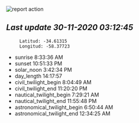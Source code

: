 ![report action](https://github.com/matiasz8/actions-for-reports/workflows/report%20action/badge.svg?branch=develop) 


## *****Last update 30-11-2020 03:12:45*****



		 Latitud: -34.61315
		 Longitud: -58.37723

 - sunrise 	 8:33:36 AM
 - sunset 	 10:51:33 PM
 - solar_noon 	 3:42:34 PM
 - day_length 	 14:17:57
 - civil_twilight_begin 	 8:04:49 AM
 - civil_twilight_end 	 11:20:20 PM
 - nautical_twilight_begin 	 7:29:21 AM
 - nautical_twilight_end 	 11:55:48 PM
 - astronomical_twilight_begin 	 6:50:44 AM
 - astronomical_twilight_end 	 12:34:25 AM
